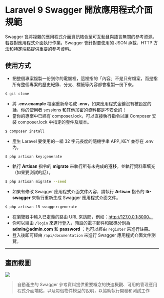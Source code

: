 # Laravel 9 Swagger 開放應用程式介面規範

Swagger 會將複雜的應用程式介面資訊結合至可互動且與語言無關的參考資源。若要對應用程式介面執行作業，Swagger 會針對要使用的 JSON 承載、HTTP 方法和特定端點提供重要的參考資料。

## 使用方式
- 把整個專案複製一份到你的電腦裡，這裡指的「內容」不是只有檔案，而是指所有整個專案的歷史紀錄、分支、標籤等內容都會複製一份下來。
```sh
$ git clone
```
- 將 __.env.example__ 檔案重新命名成 __.env__，如果應用程式金鑰沒有被設定的話，你的使用者 sessions 和其他加密的資料都是不安全的！
- 當你的專案中已經有 composer.lock，可以直接執行指令以讓 Composer 安裝 composer.lock 中指定的套件及版本。
```sh
$ composer install
```
- 產生 Laravel 要使用的一組 32 字元長度的隨機字串 APP_KEY 並存在 .env 內。
```sh
$ php artisan key:generate
```
- 執行 __Artisan__ 指令的 __migrate__ 來執行所有未完成的遷移，並執行資料庫填充（如果要測試的話）。
```sh
$ php artisan migrate --seed
```
- 如果有修改 Swagger 應用程式介面文件內容，請執行 __Artisan__ 指令的 __l5-swagger__ 來執行重新生成 Swagger 應用程式介面文件。
```sh
$ php artisan l5-swagger:generate
```
- 在瀏覽器中輸入已定義的路由 URL 來訪問，例如：http://127.0.0.1:8000。
- 你可以經由 `/login` 來進行登入，預設的電子郵件和密碼分別為 __admin@admin.com__ 和 __password__ ；也可以經由 `register` 來進行註冊。
- 登入後即可經由 `/api/documentation` 來進行 Swagger 應用程式介面文件瀏覽。

----

## 畫面截圖
![](https://i.imgur.com/jmoPgQC.png)
> 自動產生的 Swagger 參考資料提供重要概念的快速概觀、可用的管理應用程式介面端點，以及每個物件模型的說明，以協助執行開發和測試工作
